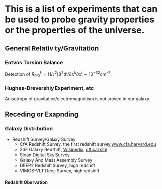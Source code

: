 <!--Compiled by RStudio.-->

# This is a list of experiments that can be used to probe gravity properties or the properties of the universe.


## General Relativity/Gravitation

### Eotvos Torsion Balance

Detection of $R^k_{0l0}=(1/c^2)\partial^2\Phi/\partial x^k\partial x^l \sim 10^{-32} \text{cm}^{-2}$.


### Hughes-Drevershiy Experiment, etc

Anisotropy of gravitation/electromagnetism is not proved in our galaxy.


## Receding or Exapnding

### Galaxy Distribution

* Redshift Survey/Galaxy Survey
  * CfA Redshift Survey, the first redshift survey,www.cfa.harvard.edu
  * 2dF Galaxy Redshift, [Wikipedia](http://en.wikipedia.org/wiki/2dF_Galaxy_Redshift_Survey), [offical site](http://www2.aao.gov.au/2dFGRS)
  * Sloan Digital Sky Survey
  * Galaxy And Mass Assembly Survey
  * DEEP2 Redshift Survey, high redshift
  * VIMOS-VLT Deep Survey, high redshift


#### Redshift Obervation


